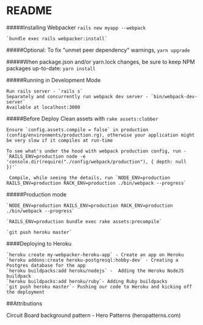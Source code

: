 # README

#####Installing Webpacker
    `rails new myapp --webpack`

    `bundle exec rails webpacker:install`

#####Optional: To fix "unmet peer dependency" warnings,
    `yarn upgrade`

#####When package.json and/or yarn.lock changes, be sure to keep NPM packages up-to-date:
    `yarn install`
    
#####Running in Development Mode

    Run rails server - `rails s`
    Separately and concurrently run webpack dev server - `bin/webpack-dev-server`
    Available at localhost:3000

#####Before Deploy
    Clean assets with `rake assets:clobber`

    Ensure `config.assets.compile = false` in production (config/environments/production.rg), otherwise your application might be very slow if it compiles at run-time

    To see what's under the hood with webpack production config, run - `RAILS_ENV=production node -e 'console.dir(require("./config/webpack/production"), { depth: null })'`

     Compile, while seeing the details, run `NODE_ENV=production RAILS_ENV=production RACK_ENV=production ./bin/webpack --progress`


#####Production mode

    `NODE_ENV=production RAILS_ENV=production RACK_ENV=production ./bin/webpack --progress`

    `RAILS_ENV=production bundle exec rake assets:precompile`

    `git push heroku master`

####Deploying to Heroku

    `heroku create my-webpacker-heroku-app` - Create an app on Heroku
    `heroku addons:create heroku-postgresql:hobby-dev` - Creating a Postgres database for the app
    `heroku buildpacks:add heroku/nodejs` -  Adding the Heroku NodeJS buildpack
    `heroku buildpacks:add heroku/ruby`- Adding Ruby buildpacks
    `git push heroku master`- Pushing our code to Heroku and kicking off the deployment

##Attributions

Circuit Board background pattern - Hero Patterns (heropatterns.com)

